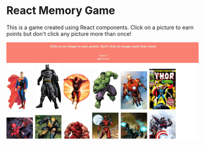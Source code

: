 # React Memory Game

This is a game created using React components. Click on a picture to earn points but don't click any picture more than once!

![image](./screencap.JPG)
